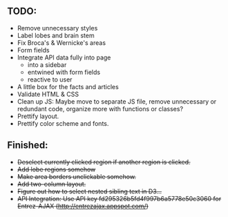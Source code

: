 TODO:
---------
 
- Remove unnecessary styles
- Label lobes and brain stem
- Fix Broca's & Wernicke's areas
- Form fields
- Integrate API data fully into page
    + into a sidebar
    + entwined with form fields
    + reactive to user
- A little box for the facts and articles
- Validate HTML & CSS
- Clean up JS: Maybe move to separate JS file, remove unnecessary or redundant code, organize more with functions or classes?
- Prettify layout.
- Prettify color scheme and fonts.

Finished:
------------

- ~~Deselect currently clicked region if another region is clicked.~~
- ~~Add lobe regions somehow~~
- ~~Make area borders unclickable somehow.~~
- ~~Add two-column layout.~~
- ~~Figure out how to select nested sibling text in D3...~~
- ~~API Integration: Use API key fd295326b5fd4f997b6a5778e50c3060 for Entrez-AJAX (http://entrezajax.appspot.com/)~~
